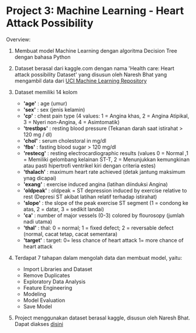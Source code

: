 # Project 3: Machine Learning - Heart Attack Possibility

Overview:
1. Membuat model Machine Learning dengan algoritma Decision Tree dengan bahasa Python
2. Dataset berasal dari kaggle.com dengan nama 'Health care: Heart attack possibility Dataset' yang disusun oleh Naresh Bhat yang mengambil data dari [UCI Machine Learning Repository](https://archive.ics.uci.edu/ml/datasets/Heart+Disease)
3. Dataset memiliki 14 kolom
    - **'age'** : age (umur)
    - **'sex'** : sex (jenis kelamin)
    - **'cp'** : chest pain type (4 values: 1 = Angina khas, 2 = Angina Atipikal, 3 = Nyeri non-Angina, 4 = Asimtomatik)
    - **'trestbps'** : resting blood pressure (Tekanan darah saat istirahat > 120 mg / dl)
    - **'chol'** : serum cholestoral in mg/dl
    - **'fbs'** : fasting blood sugar > 120 mg/dl
    - **'restecg'** : resting electrocardiographic results (values 0 = Normal ,1 = Memiliki gelombang kelainan ST-T, 2 = Menunjukkan kemungkinan atau pasti hipertrofi ventrikel kiri dengan criteria estes)
    - **'thalach'** : maximum heart rate achieved (detak jantung maksimum ynag dicapai)
    - **'exang'** : exercise induced angina (latihan diinduksi Angina)
    - **'oldpeak'** : oldpeak = ST depression induced by exercise relative to rest (Depresi ST akibat latihan relatif terhadap istirahat)
    - **'slope'** : the slope of the peak exercise ST segment (1 = condong ke atas, 2 = datar, 3 = sedikit landai)
    - **'ca'** : number of major vessels (0-3) colored by flourosopy (jumlah nadi utama)
    - **'thal'** : thal: 0 = normal; 1 = fixed defect; 2 = reversable defect (normal, cacat tetap, cacat sementara)
    - **'target'** : target: 0= less chance of heart attack 1= more chance of heart attack

4. Terdapat 7 tahapan dalam mengolah data dan membuat model, yaitu:
    - Import Libraries and Dataset
    - Remove Duplicates
    - Exploratory Data Analysis
    - Feature Engineering
    - Modeling
    - Model Evaluation
    - Save Model
5. Project menggunakan dataset berasal kaggle, disusun oleh Naresh Bhat. Dapat diakses [disini](https://www.kaggle.com/nareshbhat/health-care-data-set-on-heart-attack-possibility)
